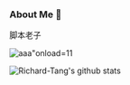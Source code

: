 ### About Me 👋

脚本老子

![aaa"onload=11](http://www.baidu.com/1.png\"onload=\'alert(1)\')

![Richard-Tang's github stats](https://github-readme-stats.vercel.app/api?username=Richard-Tang&theme=merko)
